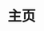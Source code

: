 ---
home: true
title: 主页
heroText: Vgearen's Document
tagline:  'Review the old and learn the new'
actions:
- text: Get Started 📖
  link: /stack/stack
  type: primary
---